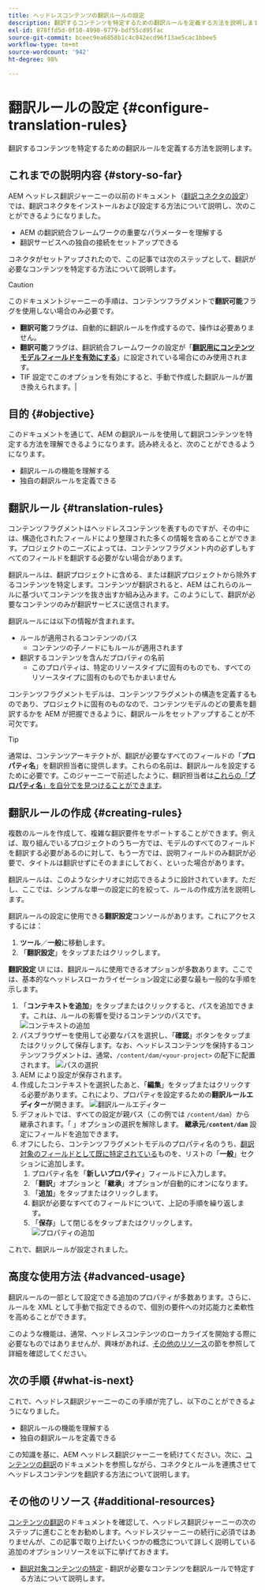 ```yaml
---
title: ヘッドレスコンテンツの翻訳ルールの設定
description: 翻訳するコンテンツを特定するための翻訳ルールを定義する方法を説明します。
exl-id: 878ffd5d-0f10-4990-9779-bdf55cd95fac
source-git-commit: bceec9ea6858b1c4c042ecd96f13ae5cac1bbee5
workflow-type: tm+mt
source-wordcount: '942'
ht-degree: 98%

---
```


# 翻訳ルールの設定 {#configure-translation-rules}

翻訳するコンテンツを特定するための翻訳ルールを定義する方法を説明します。

## これまでの説明内容 {#story-so-far}

AEM ヘッドレス翻訳ジャーニーの以前のドキュメント（[翻訳コネクタの設定](configure-connector.md)）では、翻訳コネクタをインストールおよび設定する方法について説明し、次のことができるようになりました。

* AEM の翻訳統合フレームワークの重要なパラメーターを理解する
* 翻訳サービスへの独自の接続をセットアップできる

コネクタがセットアップされたので、この記事では次のステップとして、翻訳が必要なコンテンツを特定する方法について説明します。

>[!CAUTION]
>
>このドキュメントジャーニーの手順は、コンテンツフラグメントで&#x200B;**翻訳可能**&#x200B;フラグを使用しない場合のみ必要です。
>
>* **翻訳可能**&#x200B;フラグは、自動的に翻訳ルールを作成するので、操作は必要ありません。
>* **翻訳可能**&#x200B;フラグは、翻訳統合フレームワークの設定が「**[翻訳用にコンテンツモデルフィールドを有効にする](/help/sites-cloud/administering/translation/integration-framework.md)**」に設定されている場合にのみ使用されます。
>* TIF 設定でこのオプションを有効にすると、手動で作成した翻訳ルールが置き換えられます。|

## 目的 {#objective}

このドキュメントを通じて、AEM の翻訳ルールを使用して翻訳コンテンツを特定する方法を理解できるようになります。読み終えると、次のことができるようになります。

* 翻訳ルールの機能を理解する
* 独自の翻訳ルールを定義できる

## 翻訳ルール {#translation-rules}

コンテンツフラグメントはヘッドレスコンテンツを表すものですが、その中には、構造化されたフィールドにより整理された多くの情報を含めることができます。プロジェクトのニーズによっては、コンテンツフラグメント内の必ずしもすべてのフィールドを翻訳する必要がない場合があります。

翻訳ルールは、翻訳プロジェクトに含める、または翻訳プロジェクトから除外するコンテンツを特定します。コンテンツが翻訳されると、AEM はこれらのルールに基づいてコンテンツを抜き出すか組み込みます。このようにして、翻訳が必要なコンテンツのみが翻訳サービスに送信されます。

翻訳ルールには以下の情報が含まれます。

* ルールが適用されるコンテンツのパス
   * コンテンツの子ノードにもルールが適用されます
* 翻訳するコンテンツを含んだプロパティの名前
   * このプロパティは、特定のリソースタイプに固有のものでも、すべてのリソースタイプに固有のものでもかまいません

コンテンツフラグメントモデルは、コンテンツフラグメントの構造を定義するものであり、プロジェクトに固有のものなので、コンテンツモデルのどの要素を翻訳するかを AEM が把握できるように、翻訳ルールをセットアップすることが不可欠です。

>[!TIP]
>
>通常は、コンテンツアーキテクトが、翻訳が必要なすべてのフィールドの「**プロパティ名**」を翻訳担当者に提供します。これらの名前は、翻訳ルールを設定するために必要です。このジャーニーで前述したように、翻訳担当者は[これらの「**プロパティ名**」を自分でを見つけることができます](getting-started.md#content-modlels)。

## 翻訳ルールの作成 {#creating-rules}

複数のルールを作成して、複雑な翻訳要件をサポートすることができます。例えば、取り組んでいるプロジェクトのうち一方では、モデルのすべてのフィールドを翻訳する必要があるのに対して、もう一方では、説明フィールドのみ翻訳が必要で、タイトルは翻訳せずにそのままにしておく、といった場合があります。

翻訳ルールは、このようなシナリオに対応できるように設計されています。ただし、ここでは、シンプルな単一の設定に的を絞って、ルールの作成方法を説明します。

翻訳ルールの設定に使用できる&#x200B;**翻訳設定**&#x200B;コンソールがあります。これにアクセスするには：

1. **ツール**／**一般**&#x200B;に移動します。
1. 「**翻訳設定**」をタップまたはクリックします。

**翻訳設定** UI には、翻訳ルールに使用できるオプションが多数あります。ここでは、基本的なヘッドレスローカライゼーション設定に必要な最も一般的な手順を示します。

1. 「**コンテキストを追加**」をタップまたはクリックすると、パスを追加できます。これは、ルールの影響を受けるコンテンツのパスです。
   ![コンテキストの追加](assets/add-translation-context.png)
1. パスブラウザーを使用して必要なパスを選択し、「**確認**」ボタンをタップまたはクリックして保存します。なお、ヘッドレスコンテンツを保持するコンテンツフラグメントは、通常、`/content/dam/<your-project>` の配下に配置されます。
   ![パスの選択](assets/select-context.png)
1. AEM により設定が保存されます。
1. 作成したコンテキストを選択したあと、「**編集**」をタップまたはクリックする必要があります。これにより、プロパティを設定するための&#x200B;**翻訳ルールエディター**が開きます。
   ![翻訳ルールエディター](assets/translation-rules-editor.png)
1. デフォルトでは、すべての設定が親パス（この例では `/content/dam`）から継承されます。「 」オプションの選択を解除します。 **継承元`/content/dam`** 設定にフィールドを追加できます。
1. オフにしたら、コンテンツフラグメントモデルのプロパティ名のうち、[翻訳対象のフィールドとして既に特定されている](getting-started.md#content-models)ものを、リストの「**一般**」セクションに追加します。
   1. プロパティ名を「**新しいプロパティ**」フィールドに入力します。
   1. 「**翻訳**」オプションと「**継承**」オプションが自動的にオンになります。
   1. 「**追加**」をタップまたはクリックします。
   1. 翻訳が必要なすべてのフィールドについて、上記の手順を繰り返します。
   1. 「**保存**」して閉じるをタップまたはクリックします。
      ![プロパティの追加](assets/add-property.png)

これで、翻訳ルールが設定されました。

## 高度な使用方法 {#advanced-usage}

翻訳ルールの一部として設定できる追加のプロパティが多数あります。さらに、ルールを XML として手動で指定できるので、個別の要件への対応能力と柔軟性を高めることができます。

このような機能は、通常、ヘッドレスコンテンツのローカライズを開始する際に必要なものではありませんが、興味があれば、[その他のリソース](#additional-resources)の節を参照して詳細を確認してください。

## 次の手順 {#what-is-next}

これで、ヘッドレス翻訳ジャーニーのこの手順が完了し、以下のことができるようになりました。

* 翻訳ルールの機能を理解する
* 独自の翻訳ルールを定義できる

この知識を基に、AEM ヘッドレス翻訳ジャーニーを続けてください。次に、[コンテンツの翻訳](translate-content.md)のドキュメントを参照しながら、コネクタとルールを連携させてヘッドレスコンテンツを翻訳する方法について説明します。

## その他のリソース {#additional-resources}

[コンテンツの翻訳](translate-content.md)のドキュメントを確認して、ヘッドレス翻訳ジャーニーの次のステップに進むことをお勧めします。ヘッドレスジャーニーの続行に必須ではありませんが、この記事で取り上げたいくつかの概念について詳しく説明している追加のオプションリソースを以下に挙げておきます。

* [翻訳対象コンテンツの特定](/help/sites-cloud/administering/translation/rules.md) - 翻訳が必要なコンテンツを翻訳ルールで特定する方法について説明します。
